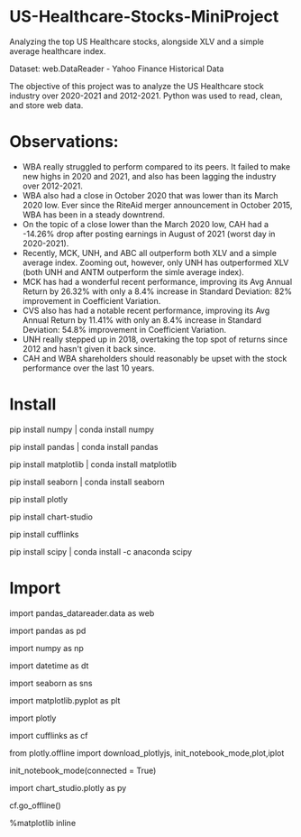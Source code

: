 # US-Healthcare-Stocks-MiniProject
Analyzing the top US Healthcare stocks, alongside XLV and a simple average healthcare index.

Dataset: web.DataReader - Yahoo Finance Historical Data

The objective of this project was to analyze the US Healthcare stock industry over 2020-2021 and 2012-2021. Python was used to read, clean, and store web data.

# Observations:

- WBA really struggled to perform compared to its peers. It failed to make new highs in 2020 and 2021, and also has been lagging the industry over 2012-2021.
- WBA also had a close in October 2020 that was lower than its March 2020 low. Ever since the RiteAid merger announcement in October 2015, WBA has been in a steady downtrend.
- On the topic of a close lower than the March 2020 low, CAH had a -14.26% drop after posting earnings in August of 2021 (worst day in 2020-2021).
- Recently, MCK, UNH, and ABC all outperform both XLV and a simple average index. Zooming out, however, only UNH has outperformed XLV (both UNH and ANTM outperform the simle average index).
- MCK has had a wonderful recent performance, improving its Avg Annual Return by 26.32% with only a 8.4% increase in Standard Deviation: 82% improvement in Coefficient Variation.
- CVS also has had a notable recent performance, improving its Avg Annual Return by 11.41% with only an 8.4% increase in Standard Deviation: 54.8% improvement in Coefficient Variation. 
- UNH really stepped up in 2018, overtaking the top spot of returns since 2012 and hasn't given it back since.
- CAH and WBA shareholders should reasonably be upset with the stock performance over the last 10 years. 

# Install
pip install numpy | conda install numpy

pip install pandas | conda install pandas

pip install matplotlib | conda install matplotlib

pip install seaborn | conda install seaborn

pip install plotly

pip install chart-studio

pip install cufflinks

pip install scipy | conda install -c anaconda scipy

# Import
import pandas_datareader.data as web

import pandas as pd

import numpy as np

import datetime as dt

import seaborn as sns

import matplotlib.pyplot as plt

import plotly

import cufflinks as cf

from plotly.offline import download_plotlyjs, init_notebook_mode,plot,iplot

init_notebook_mode(connected = True)

import chart_studio.plotly as py

cf.go_offline()

%matplotlib inline
